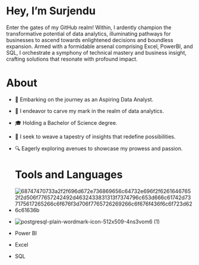 # Hey, I’m Surjendu

Enter the gates of my GitHub realm! Within, I ardently champion the transformative potential of data analytics, illuminating pathways for businesses to ascend towards enlightened decisions and boundless expansion. Armed with a formidable arsenal comprising Excel, PowerBI, and SQL, I orchestrate a symphony of technical mastery and business insight, crafting solutions that resonate with profound impact.

# About

* 🌟 Embarking on the journey as an Aspiring Data Analyst.
* 🌱 I endeavor to carve my mark in the realm of data analytics.
* 🎓 Holding a Bachelor of Science degree.
* 💼 I seek to weave a tapestry of insights that redefine possibilities.
* 🔍 Eagerly exploring avenues to showcase my prowess and passion.

  # Tools and Languages
* ![68747470733a2f2f696d672e736869656c64732e696f2f62616467652f2d506f77657242492d4632433831313f7374796c653d666c61742d737175617265266c6f676f3d706f7765726269266c6f676f436f6c6f723d626c61636b](https://github.com/Surjendud4/Surjendud4/assets/168835348/5a8affca-1263-4557-bed8-540618f28978)

* ![postgresql-plain-wordmark-icon-512x509-4ns3vom6 (1)](https://github.com/Surjendud4/Surjendud4/assets/168835348/b3f59ce7-0e20-4e24-9ca6-42bd62649679)


* Power BI
* Excel
* SQL

<!---
Surjendud4/Surjendud4 is a ✨ special ✨ repository because its `README.md` (this file) appears on your GitHub profile.
You can click the Preview link to take a look at your changes.
--->
